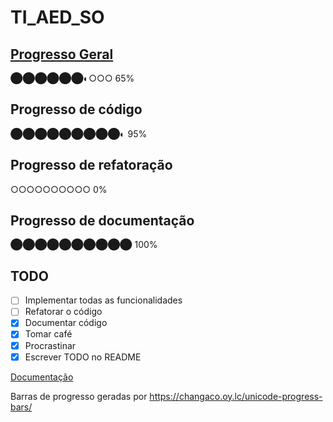 # TI_AED_SO

## [Progresso Geral](progresso.md)

⬤⬤⬤⬤⬤⬤◐○○○ 65%

## Progresso de código

⬤⬤⬤⬤⬤⬤⬤⬤⬤◐ 95%

## Progresso de refatoração

○○○○○○○○○○ 0%

## Progresso de documentação

⬤⬤⬤⬤⬤⬤⬤⬤⬤⬤ 100%

## TODO

- [ ] Implementar todas as funcionalidades
- [ ] Refatorar o código
- [x] Documentar código
- [x] Tomar café
- [x] Procrastinar
- [x] Escrever TODO no README

[Documentação](documentacao.md)

Barras de progresso geradas por <https://changaco.oy.lc/unicode-progress-bars/>
